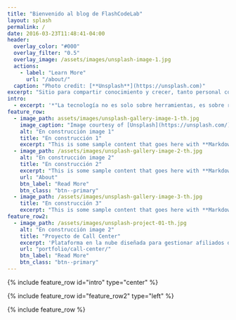 ```yaml
---
title: "Bienvenido al blog de FlashCodeLab"
layout: splash
permalink: /
date: 2016-03-23T11:48:41-04:00
header:
  overlay_color: "#000"
  overlay_filter: "0.5"
  overlay_image: /assets/images/unsplash-image-1.jpg
  actions:
    - label: "Learn More"
      url: "/about/"
  caption: "Photo credit: [**Unsplash**](https://unsplash.com)"
excerpt: "Sitio para compartir conocimiento y crecer, tanto personal como profesionalmente. Aquí te mostraré lo que he hecho, también cómo lo he hecho, y los desafíos que enfrenté y cómo los superé. Mi objetivo es que este espacio sea útil, inspirador y, sobre todo, **práctico**."
intro: 
  - excerpt: '*"La tecnología no es solo sobre herramientas, es sobre resolver problemas y crear oportunidades. Cada línea de código, cada configuración en la nube, es un paso hacia algo más grande."*'
feature_row:
  - image_path: assets/images/unsplash-gallery-image-1-th.jpg
    image_caption: "Image courtesy of [Unsplash](https://unsplash.com/)"
    alt: "En construcción image 1"
    title: "En construcción 1"
    excerpt: "This is some sample content that goes here with **Markdown** formatting."
  - image_path: /assets/images/unsplash-gallery-image-2-th.jpg
    alt: "En construcción image 2"
    title: "En construcción 2"
    excerpt: "This is some sample content that goes here with **Markdown** formatting."
    url: "About"
    btn_label: "Read More"
    btn_class: "btn--primary"
  - image_path: /assets/images/unsplash-gallery-image-3-th.jpg
    title: "En construcción 3"
    excerpt: "This is some sample content that goes here with **Markdown** formatting."
feature_row2:
  - image_path: /assets/images/unsplash-project-01-th.jpg
    alt: "En construcción image 2"
    title: "Proyecto de Call Center"
    excerpt: 'Plataforma en la nube diseñada para gestionar afiliados de servicios de seguros'
    url: "portfolio/call-center/"
    btn_label: "Read More"
    btn_class: "btn--primary"
---
```


{% include feature_row id="intro" type="center" %}

{% include feature_row id="feature_row2" type="left" %}

{% include feature_row %}



